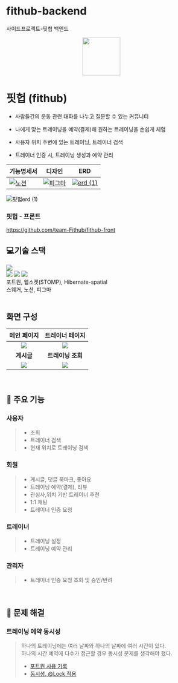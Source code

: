 # fithub-backend
사이드프로젝트-핏헙 백엔드

<img src="https://github.com/team-Fithub/fithub-backend/assets/68698007/171d1320-a023-413e-a833-6ca9ed57b97c" style="display: block; margin: 0 auto; height: 100px; width: 100px;" />

# 핏헙 (fithub)
- 사람들간의 운동 관련 대화를 나누고 질문할 수 있는 커뮤니티
- 나에게 맞는 트레이닝을 예약(결제)해 원하는 트레이닝을 손쉽게 체험
- 사용자 위치 주변에 있는 트레이닝, 트레이너 검색

- 트레이너 인증 시, 트레이닝 생성과 예약 관리

|기능명세서|디자인|ERD|
|---|---|---|
|[![노션](https://github.com/team-Fithub/fithub-backend/assets/68698007/61847bc3-133e-4aa8-88b7-2e08e50d5213)](https://ludicrous-nymphea-84f.notion.site/11ee8f551dec4f5cbee4ad2747b508c2?v=15d4ea2ea2e7438aa25b43ca9435a223&pvs=4)|[![피그마](https://github.com/team-Fithub/fithub-backend/assets/68698007/765064d9-20d7-4418-95d9-c2a42b748088)](https://www.figma.com/file/zxBCG5b4thUB794rg94SkP/Fithub?type=design&node-id=0-1&mode=design&t=CTbCcK3s0fDCrymb-0)|[![erd (1)](https://github.com/team-Fithub/fithub-backend/assets/68698007/8794f608-302f-4653-87ff-d2147b452761)](https://www.erdcloud.com/d/8RSKbMLuBKGmRrCNk)|

![핏헙erd (1)](https://github.com/team-Fithub/fithub-backend/assets/68698007/0893b00d-431a-4553-9629-d71fb39d15c2)


### 핏헙 - 프론트
https://github.com/team-Fithub/fithub-front

## 💻기술 스택
<div> 
  <img src="https://img.shields.io/badge/spring%20Boot-6DB33F?style=for-the-badge&logo=springBoot&logoColor=white"/>
  <br>
  <img src="https://img.shields.io/badge/Amazon%20EC2-FF9900?style=for-the-badge&logo=AmazonEC2&logoColor=white"/>
  <img src="https://img.shields.io/badge/Redis-DC382D?style=for-the-badge&logo=Redis&logoColor=white"/>
  <img src="https://img.shields.io/badge/MariaDB-003545?style=for-the-badge&logo=MariaDB&logoColor=white"/>
  <br>
  포트원, 웹소켓(STOMP), Hibernate-spatial
  <br>
  스웨거, 노션, 피그마

</div>
<br>

## 화면 구성
| 메인 페이지  |  트레이너 페이지   |
| :-------------------------------------------: | :------------: |
|  <img src="https://github.com/team-Fithub/fithub-backend/assets/68698007/28b960d3-7a89-48ab-84e3-c52d57d76ceb"/> |  <img src="https://github.com/team-Fithub/fithub-backend/assets/68698007/f18aa8aa-f82e-4caa-b536-3a454408ca5e"/>|  
| **게시글**  |  **트레이닝 조회** |  
| <img src="https://github.com/team-Fithub/fithub-backend/assets/68698007/3109ca9f-a21d-47f7-bd4d-7b9ba0326574"/>   |  <img src="https://github.com/team-Fithub/fithub-backend/assets/68698007/e45bacfb-5381-40a4-8c10-7828bd968908"/>     |

<br>

## 📄 주요 기능
### 사용자
> - 조회    
> - 트레이너 검색    
> - 현재 위치로 트레이닝 검색    

### 회원
> - 게시글, 댓글 북마크, 좋아요
> - 트레이닝 예약(결제), 리뷰
> - 관심사,위치 기반 트레이너 추천
> - 1:1 채팅
> - 트레이너 인증 요청

### 트레이너
> - 트레이닝 설정
> - 트레이닝 예약 관리

### 관리자
> - 트레이너 인증 요청 조회 및 승인/반려

<br>

## 👀 문제 해결
### 트레이닝 예약 동시성
> 하나의 트레이닝에는 여러 날짜와 하나의 날짜에 여러 시간이 있다.    
> 하나의 시간 예약에 다수가 접근할 경우 동시성 문제를 생각해야 했다.
> - [포트원 사용 기록](https://darkened-jar-dc8.notion.site/Fithub-PortOne-API-429cac94bd834f33aea0843dc00b614d?pvs=4)
> - [동시성, @Lock 적용](https://darkened-jar-dc8.notion.site/Fithub-Lock-e474e9c6cdcc4b84a368551b45031fd4?pvs=4)
